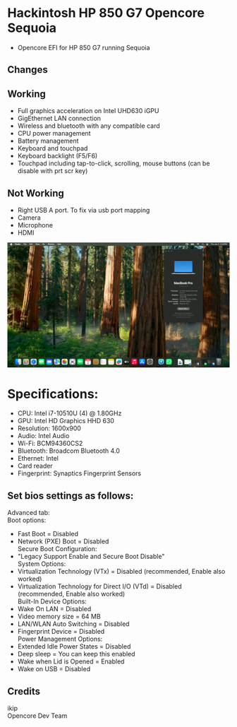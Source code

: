 # Hackintosh HP 850 G7 Opencore Sequoia
* Opencore EFI for HP 850 G7 running Sequoia

## Changes


## Working
- Full graphics acceleration on Intel UHD630 iGPU
- GigEthernet LAN connection
- Wireless and bluetooth with any compatible card
- CPU power management
- Battery management
- Keyboard and touchpad
- Keyboard backlight (F5/F6)
- Touchpad including tap-to-click, scrolling, mouse buttons (can be disable with prt scr key)

## Not Working
- Right USB A port. To fix via usb port mapping
- Camera
- Microphone
- HDMI

![Screenshot](https://github.com/yahgoo/Hackintosh-HP-850-G7-Opencore-Sequoia/blob/main/img/Sequoia%20running%20on%20HP850G7.png)

# Specifications:
* CPU: Intel i7-10510U (4) @ 1.80GHz
* GPU: Intel HD Graphics HHD 630
* Resolution: 1600x900
* Audio: Intel Audio
* Wi-Fi: BCM94360CS2
* Bluetooth: Broadcom Bluetooth 4.0
* Ethernet: Intel
* Card reader
* Fingerprint: Synaptics Fingerprint Sensors

## Set bios settings as follows:
Advanced tab:  
Boot options:  
- Fast Boot = Disabled
- Network (PXE) Boot = Disabled  
Secure Boot Configuration:
- "Legacy Support Enable and Secure Boot Disable"  
System Options:  
- Virtualization Technology (VTx) = Disabled (recommended, Enable also worked)
- Virtualization Technology for Direct I/O (VTd) = Disabled (recommended, Enable also worked)  
Built-In Device Options:  
- Wake On LAN = Disabled
- Video memory size = 64 MB
- LAN/WLAN Auto Switching = Disabled
- Fingerprint Device = Disabled  
Power Management Options:  
- Extended Idle Power States = Disabled
- Deep sleep = You can keep this enabled
- Wake when Lid is Opened = Enabled
- Wake on USB = Disabled

## Credits 
ikip  
Opencore Dev Team  

